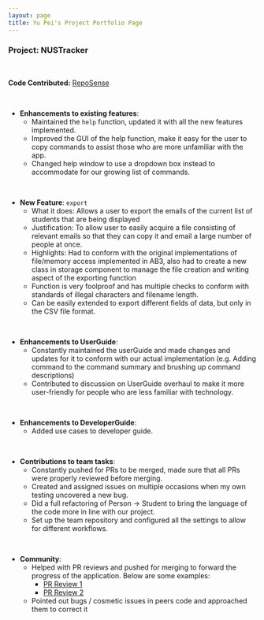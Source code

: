 ```yaml
---
layout: page
title: Yu Pei's Project Portfolio Page
---
```


### Project: NUSTracker

<br>

**Code Contributed:** [RepoSense](https://nus-cs2103-ay2122s1.github.io/tp-dashboard/?search=t11&sort=groupTitle&sortWithin=title&since=2021-09-17&timeframe=commit&mergegroup=&groupSelect=groupByRepos&breakdown=false&tabOpen=true&tabType=authorship&tabAuthor=syoopie&tabRepo=AY2122S1-CS2103T-T11-1%2Ftp%5Bmaster%5D&authorshipIsMergeGroup=false&authorshipFileTypes=docs~functional-code~test-code~other&authorshipIsBinaryFileTypeChecked=false&zFR=false)

<br>

* **Enhancements to existing features**:
  * Maintained the `help` function, updated it with all the new features implemented.
  * Improved the GUI of the help function, make it easy for the user to copy commands to assist those who are more unfamiliar with the app.
  * Changed help window to use a dropdown box instead to accommodate for our growing list of commands.

<br>

* **New Feature**: `export`
  * What it does: Allows a user to export the emails of the current list of students that are being displayed
  * Justification: To allow user to easily acquire a file consisting of relevant emails so that they can copy it and email a large number of people at once.
  * Highlights: Had to conform with the original implementations of file/memory access implemented in AB3, also had to create a new class in storage component to manage the file creation and writing aspect of the exporting function
  * Function is very foolproof and has multiple checks to conform with standards of illegal characters and filename length.
  * Can be easily extended to export different fields of data, but only in the CSV file format.

<br>

* **Enhancements to UserGuide**:
  * Constantly maintained the userGuide and made changes and updates for it to conform with our actual implementation (e.g. Adding command to the command summary and brushing up command descriptions)
  * Contributed to discussion on UserGuide overhaul to make it more user-friendly for people who are less familiar with technology.

<br>

* **Enhancements to DeveloperGuide**:
  * Added use cases to developer guide.

<br>

* **Contributions to team tasks**:
  * Constantly pushed for PRs to be merged, made sure that all PRs were properly reviewed before merging.
  * Created and assigned issues on multiple occasions when my own testing uncovered a new bug.
  * Did a full refactoring of Person -> Student to bring the language of the code more in line with our project.
  * Set up the team repository and configured all the settings to allow for different workflows.
  
<br>

* **Community**:
  * Helped with PR reviews and pushed for merging to forward the progress of the application. Below are some examples:
    * [PR Review 1](https://github.com/AY2122S1-CS2103T-T11-1/tp/pull/61)
    * [PR Review 2](https://github.com/AY2122S1-CS2103T-T11-1/tp/pull/132)
  * Pointed out bugs / cosmetic issues in peers code and approached them to correct it


